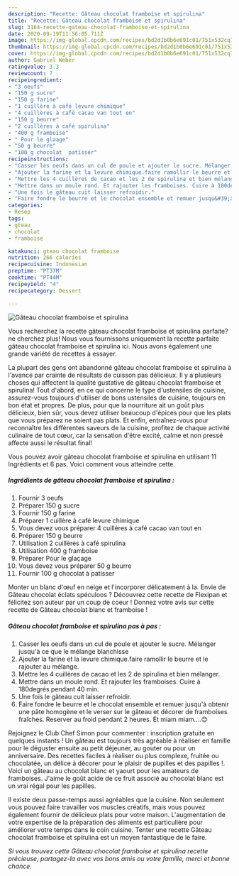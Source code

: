 ```yaml
---
description: "Recette: Gâteau chocolat framboise et spirulina"
title: "Recette: Gâteau chocolat framboise et spirulina"
slug: 3164-recette-gateau-chocolat-framboise-et-spirulina
date: 2020-09-19T11:56:05.711Z
image: https://img-global.cpcdn.com/recipes/bd2d1b0b6e691c01/751x532cq70/gateau-chocolat-framboise-et-spirulina-photo-principale-de-la-recette.jpg
thumbnail: https://img-global.cpcdn.com/recipes/bd2d1b0b6e691c01/751x532cq70/gateau-chocolat-framboise-et-spirulina-photo-principale-de-la-recette.jpg
cover: https://img-global.cpcdn.com/recipes/bd2d1b0b6e691c01/751x532cq70/gateau-chocolat-framboise-et-spirulina-photo-principale-de-la-recette.jpg
author: Gabriel Weber
ratingvalue: 3.3
reviewcount: 7
recipeingredient:
- "3 oeufs"
- "150 g sucre"
- "150 g farine"
- "1 cuillère à café levure chimique"
- "4 cuillères à café cacao van tout en"
- "150 g beurre"
- "2 cuillères à café spirulina"
- "400 g framboise"
- " Pour le glaage"
- "50 g beurre"
- "100 g chocolat  patisser"
recipeinstructions:
- "Casser les oeufs dans un cul de poule et ajouter le sucre. Mélanger jusqu&#39;à ce que le mélange blanchisse"
- "Ajouter la farine et la levure chimique.faire ramollir le beurre et le rajouter au mélange."
- "Mettre les 4 cuillères de cacao et les 2 de spirulina et bien mélanger."
- "Mettre dans un moule rond. Et rajouter les framboises. Cuire à 180degrés pendant 40 min."
- "Une fois le gâteau cuit laisser refroidir."
- "Faire fondre le beurre et le chocolat ensemble et remuer jusqu&#39;à obtenir une pâte homogène et le verser sur le gâteau et décorer de framboises fraîches. Reserver au froid pendant 2 heures. Et miam miam....😊"
categories:
- Resep
tags:
- gteau
- chocolat
- framboise

katakunci: gteau chocolat framboise 
nutrition: 266 calories
recipecuisine: Indonesian
preptime: "PT37M"
cooktime: "PT44M"
recipeyield: "4"
recipecategory: Dessert

---
```



![Gâteau chocolat framboise et spirulina](https://img-global.cpcdn.com/recipes/bd2d1b0b6e691c01/751x532cq70/gateau-chocolat-framboise-et-spirulina-photo-principale-de-la-recette.jpg)

Vous recherchez la recette gâteau chocolat framboise et spirulina parfaite? ne cherchez plus! Nous vous fournissons uniquement la recette parfaite gâteau chocolat framboise et spirulina ici. Nous avons également une grande variété de recettes à essayer.

La plupart des gens ont abandonné gâteau chocolat framboise et spirulina à l'avance par crainte de résultats de cuisson pas délicieux. Il y a plusieurs choses qui affectent la qualité gustative de gâteau chocolat framboise et spirulina! Tout d'abord, en ce qui concerne le type d'ustensiles de cuisine, assurez-vous toujours d'utiliser de bons ustensiles de cuisine, toujours en bon état et propres. De plus, pour que la nourriture ait un goût plus délicieux, bien sûr, vous devez utiliser beaucoup d'épices pour que les plats que vous préparez ne soient pas plats. Et enfin, entraînez-vous pour reconnaître les différentes saveurs de la cuisine, profitez de chaque activité culinaire de tout cœur, car la sensation d'être excité, calme et non pressé affecte aussi le résultat final!

<!--inarticleads1-->

Vous pouvez avoir gâteau chocolat framboise et spirulina en utilisant 11 Ingrédients et 6 pas. Voici comment vous atteindre cette.

##### Ingrédients de gâteau chocolat framboise et spirulina :

1. Fournir 3 oeufs
1. Préparer 150 g sucre
1. Fournir 150 g farine
1. Préparer 1 cuillère à café levure chimique
1. Vous devez vous préparer 4 cuillères à café cacao van tout en
1. Préparer 150 g beurre
1. Utilisation 2 cuillères à café spirulina
1. Utilisation 400 g framboise
1. Préparer  Pour le glaçage
1. Vous devez vous préparer 50 g beurre
1. Fournir 100 g chocolat à patisser


Monter un blanc d&#39;œuf en neige et l&#39;incorporer délicatement à la. Envie de Gâteau chocolat éclats spéculoos ? Découvrez cette recette de Flexipan et félicitez son auteur par un coup de coeur ! Donnez votre avis sur cette recette de Gâteau chocolat blanc et framboise ! 

<!--inarticleads2-->

##### Gâteau chocolat framboise et spirulina pas à pas :

1. Casser les oeufs dans un cul de poule et ajouter le sucre. Mélanger jusqu&#39;à ce que le mélange blanchisse
1. Ajouter la farine et la levure chimique.faire ramollir le beurre et le rajouter au mélange.
1. Mettre les 4 cuillères de cacao et les 2 de spirulina et bien mélanger.
1. Mettre dans un moule rond. Et rajouter les framboises. Cuire à 180degrés pendant 40 min.
1. Une fois le gâteau cuit laisser refroidir.
1. Faire fondre le beurre et le chocolat ensemble et remuer jusqu&#39;à obtenir une pâte homogène et le verser sur le gâteau et décorer de framboises fraîches. Reserver au froid pendant 2 heures. Et miam miam....😊


Rejoignez le Club Chef Simon pour commenter : inscription gratuite en quelques instants ! Un gâteau est toujours très agréable à réaliser en famille pour le déguster ensuite au petit déjeuner, au gouter ou pour un anniversaire. Des recettes faciles à réaliser ou plus complexe, fruitée ou chocolatée, un délice à décorer pour le plaisir de pupilles et des papilles !. Voici un gâteau au chocolat blanc et yaourt pour les amateurs de framboises. J&#39;aime le goût acide de ce fruit associé au chocolat blanc est un vrai régal pour les papilles. 

<!--inarticleads1-->

<p>
Il existe deux passe-temps aussi agréables que la cuisine. Non seulement vous pouvez faire travailler vos muscles créatifs, mais vous pouvez également fournir de délicieux plats pour votre maison. L'augmentation de votre expertise de la préparation des aliments est particulière pour améliorer votre temps dans le coin cuisine. Tenter une recette Gâteau chocolat framboise et spirulina est un moyen fantastique de le faire.
</p>

<p>
<i>Si vous trouvez cette Gâteau chocolat framboise et spirulina recette précieuse, partagez-la avec vos bons amis ou votre famille, merci et bonne chance.</i>
</p>
